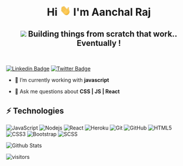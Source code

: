 <h1 align="center">Hi <img src="https://raw.githubusercontent.com/RidhikGovind/RidhikGovind/master/wave.gif" width="30px"> I'm Aanchal Raj</h1>  
<h2 align="center"><img src="https://media.tenor.com/images/7e96d994f29b388f63f7aa77ff2bea78/tenor.gif" width="40px">  Building things from scratch that work.. Eventually !</h2>  </br>

[![Linkedin Badge](https://img.shields.io/badge/-LinkedIn-blue?style=flat-square&logo=Linkedin&logoColor=white&link=https://www.linkedin.com/in/aanchal-raj/)](https://www.linkedin.com/in/aanchal-raj-4838a4204)
[![Twitter Badge](https://img.shields.io/badge/-Twitter-1da1f2?style=flat-square&logo=twitter&logoColor=white&link=https://twitter.com/AanchalRaj12)](https://twitter.com/AanchalRaj12?s=08)

- 🌱 I’m currently working with **javascript** 

- 💬 Ask me questions about **CSS | JS | React**  

 ## ⚡ Technologies  
 
![JavaScript](https://img.shields.io/badge/-JavaScript-black?style=flat-square&logo=javascript)
![Nodejs](https://img.shields.io/badge/-Nodejs-black?style=flat-square&logo=Node.js)
![React](https://img.shields.io/badge/-React-black?style=flat-square&logo=react)
![Heroku](https://img.shields.io/badge/-Heroku-430098?style=flat-square&logo=heroku)
![Git](https://img.shields.io/badge/-Git-black?style=flat-square&logo=git)
![GitHub](https://img.shields.io/badge/-GitHub-181717?style=flat-square&logo=github)
![HTML5](https://img.shields.io/badge/-HTML5-E34F26?style=flat-square&logo=html5&logoColor=white)
![CSS3](https://img.shields.io/badge/-CSS3-1572B6?style=flat-square&logo=css3)
![Bootstrap](https://img.shields.io/badge/-Bootstrap-563D7C?style=flat-square&logo=bootstrap&logoColor=white)
![SCSS](https://img.shields.io/badge/-Sass-CF649A?style=flat-square&logo=sass&logoColor=white)
 
![Github Stats](https://github-readme-stats.vercel.app/api?username=aanchalraj08&count_private=true&show_icons=true&include_all_commits=true&theme=radical)  
  
![visitors](https://visitor-badge.laobi.icu/badge?page_id=page.id)
